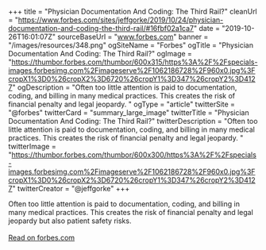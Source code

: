 +++ 
title = "Physician Documentation And Coding: The Third Rail?"
cleanUrl = "https://www.forbes.com/sites/jeffgorke/2019/10/24/physician-documentation-and-coding-the-third-rail/#16fbf02a1ca7"
date = "2019-10-26T16:01:07Z"
sourceBaseUrl = "www.forbes.com"
banner = "/images/resources/348.png"
ogSiteName = "Forbes"
ogTitle = "Physician Documentation And Coding: The Third Rail?"
ogImage = "https://thumbor.forbes.com/thumbor/600x315/https%3A%2F%2Fspecials-images.forbesimg.com%2Fimageserve%2F1062186728%2F960x0.jpg%3FcropX1%3D0%26cropX2%3D6720%26cropY1%3D347%26cropY2%3D4127"
ogDescription = "Often too little attention is paid to documentation, coding, and billing in many medical practices. This creates the risk of financial penalty and legal jeopardy. "
ogType = "article"
twitterSite = "@forbes"
twitterCard = "summary_large_image"
twitterTitle = "Physician Documentation And Coding: The Third Rail?"
twitterDescription = "Often too little attention is paid to documentation, coding, and billing in many medical practices. This creates the risk of financial penalty and legal jeopardy. "
twitterImage = "https://thumbor.forbes.com/thumbor/600x300/https%3A%2F%2Fspecials-images.forbesimg.com%2Fimageserve%2F1062186728%2F960x0.jpg%3FcropX1%3D0%26cropX2%3D6720%26cropY1%3D347%26cropY2%3D4127"
twitterCreator = "@jeffgorke"
+++
<p>Often too little attention is paid to documentation, coding, and billing in many medical practices. This creates the risk of financial penalty and legal jeopardy but also patient safety risks.&nbsp;<br><br><a href="https://www.forbes.com/sites/jeffgorke/2019/10/24/physician-documentation-and-coding-the-third-rail/#16fbf02a1ca7">Read on forbes.com</a></p>
